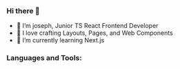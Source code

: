 ### Hi there 👋

- 👋 I’m joseph, Junior TS React Frontend Developer
- 👀 I love crafting Layouts, Pages, and Web Components
- 🌱 I’m currently learning Next.js

### Languages and Tools:
